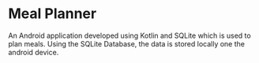 # Meal Planner
An Android application developed using Kotlin and SQLite which is used to plan meals. Using the SQLite Database, the data is stored locally one the android device.
